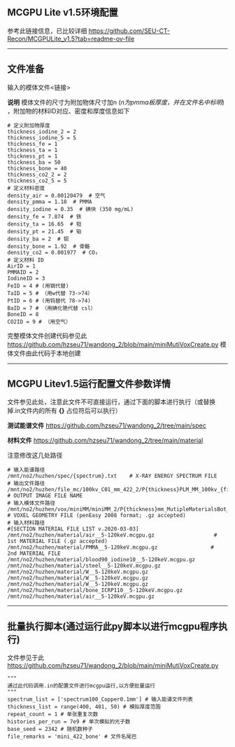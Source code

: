 ## MCGPU Lite v1.5环境配置

参考此链接信息，已比较详细
<https://github.com/SEU-CT-Recon/MCGPULite_v1.5?tab=readme-ov-file>
***

## 文件准备
输入的模体文件<链接>

**说明**
模体文件的尺寸为附加物体尺寸加n (*n为pmma板厚度，并在文件名中标明*) ，附加物的材料ID对应、密度和厚度信息如下
```
# 定义附加物厚度
thickness_iodine_2 = 2
thickness_iodine_5 = 5
thickness_fe = 1
thickness_ta = 1
thickness_pt = 1
thickness_ba = 50
thickness_bone = 40
thickness_co2_2 = 2
thickness_co2_5 = 5
# 定义材料密度
density_air = 0.00120479  # 空气
density_pmma = 1.18  # PMMA
density_iodine = 0.35  # 碘块 (350 mg/mL)
density_fe = 7.874  # 铁
density_ta = 16.65  # 钽
density_pt = 21.45  # 铂
density_ba = 2  # 钡
density_bone = 1.92  # 骨骼
density_co2 = 0.001977  # CO₂
# 定义材料 ID
AirID = 1
PMMAID = 2
IodineID = 3
FeID = 4 # (用钢代替)
TaID = 5 # （用w代替 73->74）
PtID = 6 # (用钨替代 78->74)
BaID = 7 # （用碘化铯代替 csl）
BoneID = 8 
CO2ID = 9 # （用空气）
```
完整模体文件创建代码参见此
<https://github.com/hzseu71/wandong_2/blob/main/miniMutiVoxCreate.py>
模体文件由此代码于本地创建

---
## MCGPU Litev1.5运行配置文件参数详情
文件参见此处，注意此文件不可直接运行，通过下面的脚本进行执行（或替换掉.in文件内的所有 **{}** 占位符后可以执行）

**测试能谱文件**
<https://github.com/hzseu71/wandong_2/tree/main/spec>

**材料文件**
<https://github.com/hzseu71/wandong_2/tree/main/material>

注意修改这几处路径
```
# 输入能谱路径
/mnt/no2/huzhen/spec/{spectrum}.txt    # X-RAY ENERGY SPECTRUM FILE
# 输出文件路径
/mnt/no2/huzhen/file_mc/100kv_C01_mm_422_2/P{thickness}PLM_MM_100kv_{fileRemarks}_repeat_{run}                # OUTPUT IMAGE FILE NAME
# 输入模体文件路径
/mnt/no2/huzhen/vox/miniMM/miniMM_2/P{thickness}mm_MutipleMaterialsBot_mini_with1m.vox    # VOXEL GEOMETRY FILE (penEasy 2008 format; .gz accepted)
# 输入材料路径
#[SECTION MATERIAL FILE LIST v.2020-03-03]   
/mnt/no2/huzhen/material/air__5-120keV.mcgpu.gz                   #  1st MATERIAL FILE (.gz accepted)
/mnt/no2/huzhen/material/PMMA__5-120keV.mcgpu.gz                 #  2nd MATERIAL FILE
/mnt/no2/huzhen/material/blood90_iodine10__5-120keV.mcgpu.gz
/mnt/no2/huzhen/material/steel__5-120keV.mcgpu.gz
/mnt/no2/huzhen/material/W__5-120keV.mcgpu.gz
/mnt/no2/huzhen/material/W__5-120keV.mcgpu.gz
/mnt/no2/huzhen/material/W__5-120keV.mcgpu.gz
/mnt/no2/huzhen/material/bone_ICRP110__5-120keV.mcgpu.gz
/mnt/no2/huzhen/material/air__5-120keV.mcgpu.gz 
```
---
## 批量执行脚本(通过运行此py脚本以进行mcgpu程序执行)
文件参见于此<https://github.com/hzseu71/wandong_2/blob/main/miniMutiVoxCreate.py>
```
"""
通过此代码调用.in的配置文件进行mcgpu运行,以方便批量运行
"""
spectrum_list = ['spectrum100_Copper0.1mm'] # 输入能谱文件列表
thickness_list = range(400, 401, 50) # 模拟厚度范围
repeat_count = 1 # 单张重复次数
histories_per_run = 7e9 # 单次模拟的光子数
base_seed = 2342 # 随机数种子
file_remarks = 'mini_422_bone' # 文件名尾巴
```




